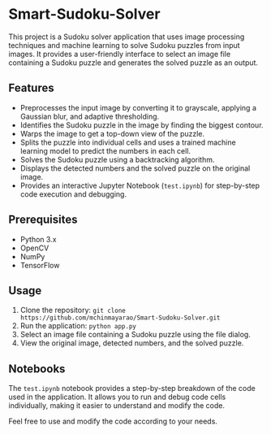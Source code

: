 # Smart-Sudoku-Solver


This project is a Sudoku solver application that uses image processing techniques and machine learning to solve Sudoku puzzles from input images. It provides a user-friendly interface to select an image file containing a Sudoku puzzle and generates the solved puzzle as an output.

## Features

- Preprocesses the input image by converting it to grayscale, applying a Gaussian blur, and adaptive thresholding.
- Identifies the Sudoku puzzle in the image by finding the biggest contour.
- Warps the image to get a top-down view of the puzzle.
- Splits the puzzle into individual cells and uses a trained machine learning model to predict the numbers in each cell.
- Solves the Sudoku puzzle using a backtracking algorithm.
- Displays the detected numbers and the solved puzzle on the original image.
- Provides an interactive Jupyter Notebook (`test.ipynb`) for step-by-step code execution and debugging.

## Prerequisites

- Python 3.x
- OpenCV
- NumPy
- TensorFlow

## Usage

1. Clone the repository: `git clone https://github.com/mchinmayarao/Smart-Sudoku-Solver.git`
2. Run the application: `python app.py`
3. Select an image file containing a Sudoku puzzle using the file dialog.
4. View the original image, detected numbers, and the solved puzzle.

## Notebooks

The `test.ipynb` notebook provides a step-by-step breakdown of the code used in the application. It allows you to run and debug code cells individually, making it easier to understand and modify the code.


Feel free to use and modify the code according to your needs.


